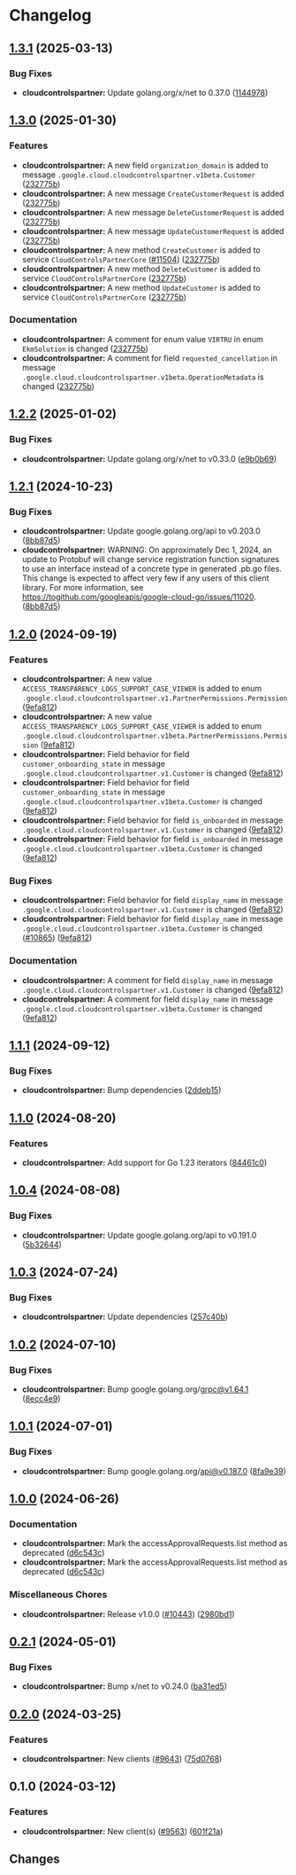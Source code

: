 # Changelog



## [1.3.1](https://github.com/googleapis/google-cloud-go/compare/cloudcontrolspartner/v1.3.0...cloudcontrolspartner/v1.3.1) (2025-03-13)


### Bug Fixes

* **cloudcontrolspartner:** Update golang.org/x/net to 0.37.0 ([1144978](https://github.com/googleapis/google-cloud-go/commit/11449782c7fb4896bf8b8b9cde8e7441c84fb2fd))

## [1.3.0](https://github.com/googleapis/google-cloud-go/compare/cloudcontrolspartner/v1.2.2...cloudcontrolspartner/v1.3.0) (2025-01-30)


### Features

* **cloudcontrolspartner:** A new field `organization_domain` is added to message `.google.cloud.cloudcontrolspartner.v1beta.Customer` ([232775b](https://github.com/googleapis/google-cloud-go/commit/232775bc8691c1a53b9a06dcacc87975e7c9e6d8))
* **cloudcontrolspartner:** A new message `CreateCustomerRequest` is added ([232775b](https://github.com/googleapis/google-cloud-go/commit/232775bc8691c1a53b9a06dcacc87975e7c9e6d8))
* **cloudcontrolspartner:** A new message `DeleteCustomerRequest` is added ([232775b](https://github.com/googleapis/google-cloud-go/commit/232775bc8691c1a53b9a06dcacc87975e7c9e6d8))
* **cloudcontrolspartner:** A new message `UpdateCustomerRequest` is added ([232775b](https://github.com/googleapis/google-cloud-go/commit/232775bc8691c1a53b9a06dcacc87975e7c9e6d8))
* **cloudcontrolspartner:** A new method `CreateCustomer` is added to service `CloudControlsPartnerCore` ([#11504](https://github.com/googleapis/google-cloud-go/issues/11504)) ([232775b](https://github.com/googleapis/google-cloud-go/commit/232775bc8691c1a53b9a06dcacc87975e7c9e6d8))
* **cloudcontrolspartner:** A new method `DeleteCustomer` is added to service `CloudControlsPartnerCore` ([232775b](https://github.com/googleapis/google-cloud-go/commit/232775bc8691c1a53b9a06dcacc87975e7c9e6d8))
* **cloudcontrolspartner:** A new method `UpdateCustomer` is added to service `CloudControlsPartnerCore` ([232775b](https://github.com/googleapis/google-cloud-go/commit/232775bc8691c1a53b9a06dcacc87975e7c9e6d8))


### Documentation

* **cloudcontrolspartner:** A comment for enum value `VIRTRU` in enum `EkmSolution` is changed ([232775b](https://github.com/googleapis/google-cloud-go/commit/232775bc8691c1a53b9a06dcacc87975e7c9e6d8))
* **cloudcontrolspartner:** A comment for field `requested_cancellation` in message `.google.cloud.cloudcontrolspartner.v1beta.OperationMetadata` is changed ([232775b](https://github.com/googleapis/google-cloud-go/commit/232775bc8691c1a53b9a06dcacc87975e7c9e6d8))

## [1.2.2](https://github.com/googleapis/google-cloud-go/compare/cloudcontrolspartner/v1.2.1...cloudcontrolspartner/v1.2.2) (2025-01-02)


### Bug Fixes

* **cloudcontrolspartner:** Update golang.org/x/net to v0.33.0 ([e9b0b69](https://github.com/googleapis/google-cloud-go/commit/e9b0b69644ea5b276cacff0a707e8a5e87efafc9))

## [1.2.1](https://github.com/googleapis/google-cloud-go/compare/cloudcontrolspartner/v1.2.0...cloudcontrolspartner/v1.2.1) (2024-10-23)


### Bug Fixes

* **cloudcontrolspartner:** Update google.golang.org/api to v0.203.0 ([8bb87d5](https://github.com/googleapis/google-cloud-go/commit/8bb87d56af1cba736e0fe243979723e747e5e11e))
* **cloudcontrolspartner:** WARNING: On approximately Dec 1, 2024, an update to Protobuf will change service registration function signatures to use an interface instead of a concrete type in generated .pb.go files. This change is expected to affect very few if any users of this client library. For more information, see https://togithub.com/googleapis/google-cloud-go/issues/11020. ([8bb87d5](https://github.com/googleapis/google-cloud-go/commit/8bb87d56af1cba736e0fe243979723e747e5e11e))

## [1.2.0](https://github.com/googleapis/google-cloud-go/compare/cloudcontrolspartner/v1.1.1...cloudcontrolspartner/v1.2.0) (2024-09-19)


### Features

* **cloudcontrolspartner:** A new value `ACCESS_TRANSPARENCY_LOGS_SUPPORT_CASE_VIEWER` is added to enum `.google.cloud.cloudcontrolspartner.v1.PartnerPermissions.Permission` ([9efa812](https://github.com/googleapis/google-cloud-go/commit/9efa8127fa72da9f084548822c567db2195f5a94))
* **cloudcontrolspartner:** A new value `ACCESS_TRANSPARENCY_LOGS_SUPPORT_CASE_VIEWER` is added to enum `.google.cloud.cloudcontrolspartner.v1beta.PartnerPermissions.Permission` ([9efa812](https://github.com/googleapis/google-cloud-go/commit/9efa8127fa72da9f084548822c567db2195f5a94))
* **cloudcontrolspartner:** Field behavior for field `customer_onboarding_state` in message `.google.cloud.cloudcontrolspartner.v1.Customer` is changed ([9efa812](https://github.com/googleapis/google-cloud-go/commit/9efa8127fa72da9f084548822c567db2195f5a94))
* **cloudcontrolspartner:** Field behavior for field `customer_onboarding_state` in message `.google.cloud.cloudcontrolspartner.v1beta.Customer` is changed ([9efa812](https://github.com/googleapis/google-cloud-go/commit/9efa8127fa72da9f084548822c567db2195f5a94))
* **cloudcontrolspartner:** Field behavior for field `is_onboarded` in message `.google.cloud.cloudcontrolspartner.v1.Customer` is changed ([9efa812](https://github.com/googleapis/google-cloud-go/commit/9efa8127fa72da9f084548822c567db2195f5a94))
* **cloudcontrolspartner:** Field behavior for field `is_onboarded` in message `.google.cloud.cloudcontrolspartner.v1beta.Customer` is changed ([9efa812](https://github.com/googleapis/google-cloud-go/commit/9efa8127fa72da9f084548822c567db2195f5a94))


### Bug Fixes

* **cloudcontrolspartner:** Field behavior for field `display_name` in message `.google.cloud.cloudcontrolspartner.v1.Customer` is changed ([9efa812](https://github.com/googleapis/google-cloud-go/commit/9efa8127fa72da9f084548822c567db2195f5a94))
* **cloudcontrolspartner:** Field behavior for field `display_name` in message `.google.cloud.cloudcontrolspartner.v1beta.Customer` is changed ([#10865](https://github.com/googleapis/google-cloud-go/issues/10865)) ([9efa812](https://github.com/googleapis/google-cloud-go/commit/9efa8127fa72da9f084548822c567db2195f5a94))


### Documentation

* **cloudcontrolspartner:** A comment for field `display_name` in message `.google.cloud.cloudcontrolspartner.v1.Customer` is changed ([9efa812](https://github.com/googleapis/google-cloud-go/commit/9efa8127fa72da9f084548822c567db2195f5a94))
* **cloudcontrolspartner:** A comment for field `display_name` in message `.google.cloud.cloudcontrolspartner.v1beta.Customer` is changed ([9efa812](https://github.com/googleapis/google-cloud-go/commit/9efa8127fa72da9f084548822c567db2195f5a94))

## [1.1.1](https://github.com/googleapis/google-cloud-go/compare/cloudcontrolspartner/v1.1.0...cloudcontrolspartner/v1.1.1) (2024-09-12)


### Bug Fixes

* **cloudcontrolspartner:** Bump dependencies ([2ddeb15](https://github.com/googleapis/google-cloud-go/commit/2ddeb1544a53188a7592046b98913982f1b0cf04))

## [1.1.0](https://github.com/googleapis/google-cloud-go/compare/cloudcontrolspartner/v1.0.4...cloudcontrolspartner/v1.1.0) (2024-08-20)


### Features

* **cloudcontrolspartner:** Add support for Go 1.23 iterators ([84461c0](https://github.com/googleapis/google-cloud-go/commit/84461c0ba464ec2f951987ba60030e37c8a8fc18))

## [1.0.4](https://github.com/googleapis/google-cloud-go/compare/cloudcontrolspartner/v1.0.3...cloudcontrolspartner/v1.0.4) (2024-08-08)


### Bug Fixes

* **cloudcontrolspartner:** Update google.golang.org/api to v0.191.0 ([5b32644](https://github.com/googleapis/google-cloud-go/commit/5b32644eb82eb6bd6021f80b4fad471c60fb9d73))

## [1.0.3](https://github.com/googleapis/google-cloud-go/compare/cloudcontrolspartner/v1.0.2...cloudcontrolspartner/v1.0.3) (2024-07-24)


### Bug Fixes

* **cloudcontrolspartner:** Update dependencies ([257c40b](https://github.com/googleapis/google-cloud-go/commit/257c40bd6d7e59730017cf32bda8823d7a232758))

## [1.0.2](https://github.com/googleapis/google-cloud-go/compare/cloudcontrolspartner/v1.0.1...cloudcontrolspartner/v1.0.2) (2024-07-10)


### Bug Fixes

* **cloudcontrolspartner:** Bump google.golang.org/grpc@v1.64.1 ([8ecc4e9](https://github.com/googleapis/google-cloud-go/commit/8ecc4e9622e5bbe9b90384d5848ab816027226c5))

## [1.0.1](https://github.com/googleapis/google-cloud-go/compare/cloudcontrolspartner/v1.0.0...cloudcontrolspartner/v1.0.1) (2024-07-01)


### Bug Fixes

* **cloudcontrolspartner:** Bump google.golang.org/api@v0.187.0 ([8fa9e39](https://github.com/googleapis/google-cloud-go/commit/8fa9e398e512fd8533fd49060371e61b5725a85b))

## [1.0.0](https://github.com/googleapis/google-cloud-go/compare/cloudcontrolspartner/v0.2.1...cloudcontrolspartner/v1.0.0) (2024-06-26)


### Documentation

* **cloudcontrolspartner:** Mark the accessApprovalRequests.list method as deprecated ([d6c543c](https://github.com/googleapis/google-cloud-go/commit/d6c543c3969016c63e158a862fc173dff60fb8d9))
* **cloudcontrolspartner:** Mark the accessApprovalRequests.list method as deprecated ([d6c543c](https://github.com/googleapis/google-cloud-go/commit/d6c543c3969016c63e158a862fc173dff60fb8d9))


### Miscellaneous Chores

* **cloudcontrolspartner:** Release v1.0.0 ([#10443](https://github.com/googleapis/google-cloud-go/issues/10443)) ([2980bd1](https://github.com/googleapis/google-cloud-go/commit/2980bd1a8ef6c5a990a1311ab756a9669bedd291))

## [0.2.1](https://github.com/googleapis/google-cloud-go/compare/cloudcontrolspartner/v0.2.0...cloudcontrolspartner/v0.2.1) (2024-05-01)


### Bug Fixes

* **cloudcontrolspartner:** Bump x/net to v0.24.0 ([ba31ed5](https://github.com/googleapis/google-cloud-go/commit/ba31ed5fda2c9664f2e1cf972469295e63deb5b4))

## [0.2.0](https://github.com/googleapis/google-cloud-go/compare/cloudcontrolspartner/v0.1.0...cloudcontrolspartner/v0.2.0) (2024-03-25)


### Features

* **cloudcontrolspartner:** New clients ([#9643](https://github.com/googleapis/google-cloud-go/issues/9643)) ([75d0768](https://github.com/googleapis/google-cloud-go/commit/75d0768e1a779cdf829d12e4036e7a65671acf1b))

## 0.1.0 (2024-03-12)


### Features

* **cloudcontrolspartner:** New client(s) ([#9563](https://github.com/googleapis/google-cloud-go/issues/9563)) ([601f21a](https://github.com/googleapis/google-cloud-go/commit/601f21af3925fa43628739f314112ce4c754b4ce))

## Changes
